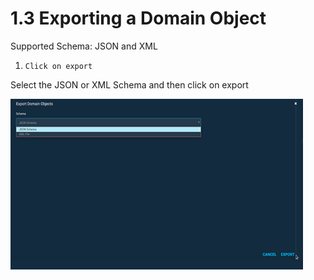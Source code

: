 # 1.3 Exporting a Domain Object

Supported Schema: JSON and XML

1.     Click on export

   
 Select the JSON or XML Schema and then click on export



![](../../../.gitbook/assets/image%20%283%29.png)

